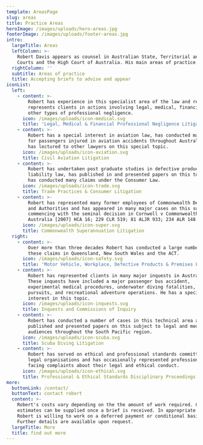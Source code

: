 ```yaml
---
template: AreasPage
slug: areas
title: Practice Areas
heroImage: /images/uploads/hero-areas.jpg
footerImage: /images/uploads/footer-areas.jpg
intro:
  largeTitle: Areas
  leftColumn: >-
    Robert Davis appears as counsel in Australian State, Territorial and Federal
    Courts and the High Court of Australia. His main areas of practice include
  rightColumn: ''
  subtitle: Areas of practice
  title: Accepting briefs to advise and appear
iconList:
  left:
    - content: >-
        Robert has experience in this specialist area of the law and regularly
        represents clients in actions involving legal, medical, financial and
        other types of professional negligence.
      icon: /images/uploads/icon-medical.svg
      title: 'Legal, Medical & Financial Professional Negligence Litigation'
    - content: >-
        Robert has a special interest in aviation law, has conducted many claims
        for passengers injured in aviation accidents throughout Australia, and
        has lectured to other lawyers on this special topic.
      icon: /images/uploads/icon-aviation.svg
      title: Civil Aviation Litigation
    - content: >-
        Robert has undertaken post graduate studies in defective product
        liability law, has published in and presented papers on this topic, and
        has conducted many claims under the Consumer Law.
      icon: /images/uploads/icon-trade.svg
      title: Trade Practices & Consumer Litigation
    - content: >-
        Robert has represented many former employees of Commonwealth Departments
        and Authorities and has appeared in many major cases on this subject,
        commencing with the seminal decision in Cornwell v Commonwealth of
        Australia [2007] HCA 16; 229 CLR 519; 81 ALJR 933; 234 ALR 148.
      icon: /images/uploads/icon-super.svg
      title: Commonwealth Superannuation Litigation
  right:
    - content: >-
        Over more than three decades Robert has conducted a large number of
        these claims in Queensland, New South Wales and the ACT.
      icon: /images/uploads/icon-safety.svg
      title: 'Motor Vehicle, Workplace, Defective Products & Premises Liability'
    - content: >-
        Robert has represented clients in many major inquests in Australia.
        These inquests have included a major passenger bus accident,
        experimental medical procedures, underwater diving fatalities, police
        pursuits, and recreational adventure operations. He has a special
        interest in this topic.
      icon: /images/uploads/icon-inquests.svg
      title: Inquests and Commissions of Inquiry
    - content: >-
        Robert has conducted a number of cases in this technical area and has
        published and presented papers on this subject to legal and medical
        audiences throughout the South Pacific region.
      icon: /images/uploads/icon-scuba.svg
      title: Scuba Diving Litigation
    - content: >-
        Robert has served on ethical and professional standards committees of
        legal organisations and has occasionally represented professionals
        facing complaints about their legal and ethical conduct.
      icon: /images/uploads/icon-ethical.svg
      title: Professional & Ethical Standards Disciplinary Proceedings
more:
  buttonLink: /contact/
  buttonText: contact robert
  content: >-
    Robert's costs vary depending on the the amount of work required. Cost
    estimates can be supplied once a brief is received. In appropriate cases
    Robert is willing to work on a deferred payment or conditional basis.
    Further details are available upon request.
  largeTitle: More
  title: find out more
---
```


